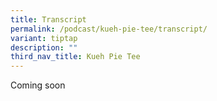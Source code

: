 ```yaml
---
title: Transcript
permalink: /podcast/kueh-pie-tee/transcript/
variant: tiptap
description: ""
third_nav_title: Kueh Pie Tee
---
```

<p>Coming soon</p>